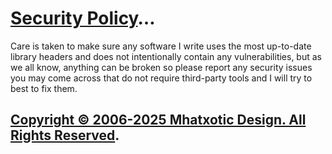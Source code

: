 # [Security Policy](#security)…

Care is taken to make sure any software I write uses the most up-to-date library headers and does not intentionally contain any vulnerabilities, but as we all know, anything can be broken so please report any security issues you may come across that do not require third-party tools and I will try to best to fix them.

## [Copyright © 2006-2025 Mhatxotic Design. All Rights Reserved](https://github.com/mhatxotic).
